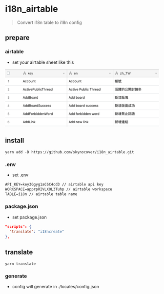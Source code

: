 # i18n_airtable

> Convert i18n table to i18n config

## prepare

### airtable

- set your airtable sheet like this

![set](./assets/airtable.png)

## install

```
yarn add -D https://github.com/skynocover/i18n_airtable.git
```

### .env

- set .env

```
API_KEY=key3Ggyg1aC6C4cd3 // airtable api key
WORKSPACE=apprpRIVLXOL3Tuhp // airtable workspace
TABLE=i18n // airtable table name
```

### package.json

- set package.json

```json
"scripts": {
  "translate": "i18ncreate"
},
```

## translate

```
yarn translate
```

### generate

- config will generate in ./locales/config.json
